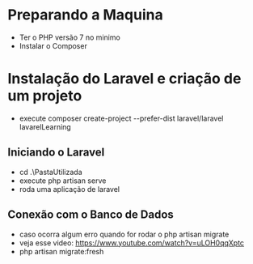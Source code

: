 # Preparando a Maquina
- Ter o PHP versão 7 no minimo
- Instalar o Composer

# Instalação do Laravel e criação de um projeto
- execute composer create-project --prefer-dist laravel/laravel lavarelLearning

## Iniciando o Laravel
- cd .\PastaUtilizada
- execute php artisan serve
- roda uma aplicação de laravel

## Conexão com o Banco de Dados
- caso ocorra algum erro quando for rodar o php artisan migrate
- veja esse video: https://www.youtube.com/watch?v=uLOH0qqXptc
- php artisan migrate:fresh